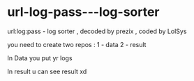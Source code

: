 # url-log-pass---log-sorter
url:log:pass - log sorter , decoded by prezix , coded by LolSys

you need to create two repos :
1 - data
2 - result

In Data you put yr logs

In result u can see result xd

